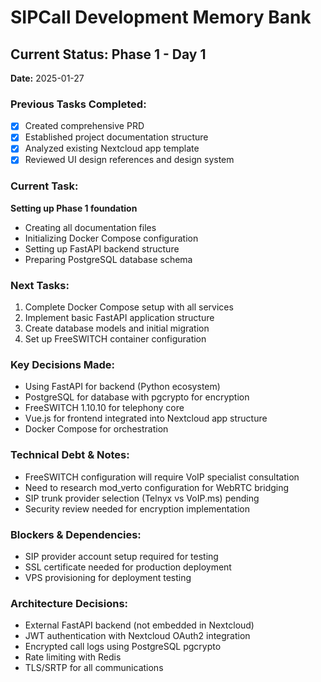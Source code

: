 # SIPCall Development Memory Bank

## Current Status: Phase 1 - Day 1
**Date:** 2025-01-27

### Previous Tasks Completed:
- [x] Created comprehensive PRD
- [x] Established project documentation structure
- [x] Analyzed existing Nextcloud app template
- [x] Reviewed UI design references and design system

### Current Task:
**Setting up Phase 1 foundation**
- Creating all documentation files
- Initializing Docker Compose configuration
- Setting up FastAPI backend structure
- Preparing PostgreSQL database schema

### Next Tasks:
1. Complete Docker Compose setup with all services
2. Implement basic FastAPI application structure
3. Create database models and initial migration
4. Set up FreeSWITCH container configuration

### Key Decisions Made:
- Using FastAPI for backend (Python ecosystem)
- PostgreSQL for database with pgcrypto for encryption
- FreeSWITCH 1.10.10 for telephony core
- Vue.js for frontend integrated into Nextcloud app structure
- Docker Compose for orchestration

### Technical Debt & Notes:
- FreeSWITCH configuration will require VoIP specialist consultation
- Need to research mod_verto configuration for WebRTC bridging
- SIP trunk provider selection (Telnyx vs VoIP.ms) pending
- Security review needed for encryption implementation

### Blockers & Dependencies:
- SIP provider account setup required for testing
- SSL certificate needed for production deployment
- VPS provisioning for deployment testing

### Architecture Decisions:
- External FastAPI backend (not embedded in Nextcloud)
- JWT authentication with Nextcloud OAuth2 integration
- Encrypted call logs using PostgreSQL pgcrypto
- Rate limiting with Redis
- TLS/SRTP for all communications